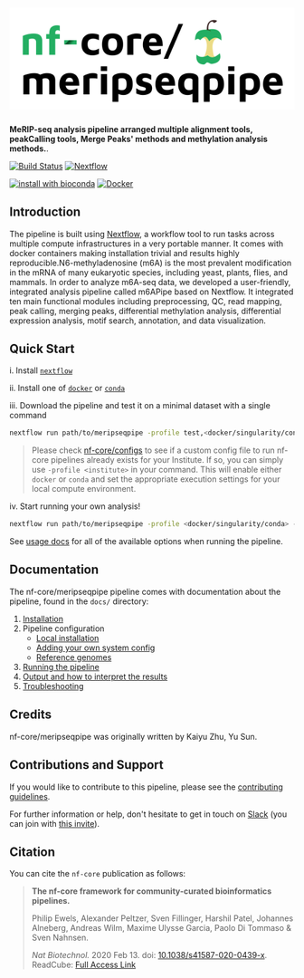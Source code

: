 # ![nf-core/meripseqpipe](docs/images/nf-core-meripseqpipe_logo.png)

**MeRIP-seq analysis pipeline arranged multiple alignment tools, peakCalling tools, Merge Peaks\' methods and methylation analysis methods.**.

[![Build Status](https://travis-ci.com/nf-core/meripseqpipe.svg?branch=master)](https://travis-ci.com/nf-core/meripseqpipe)
[![Nextflow](https://img.shields.io/badge/nextflow-%E2%89%A519.04.0-brightgreen.svg)](https://www.nextflow.io/)

[![install with bioconda](https://img.shields.io/badge/install%20with-bioconda-brightgreen.svg)](http://bioconda.github.io/)
[![Docker](https://img.shields.io/docker/automated/kingzhuky/meripseqpipe.svg)](https://hub.docker.com/r/kingzhuky/meripseqpipe)

## Introduction

The pipeline is built using [Nextflow](https://www.nextflow.io), a workflow tool to run tasks across multiple compute infrastructures in a very portable manner. It comes with docker containers making installation trivial and results highly reproducible.N6-methyladenosine (m6A) is the most prevalent modification in the mRNA of many eukaryotic species, including yeast, plants, flies, and mammals. In order to analyze m6A-seq data, we developed a user-friendly, integrated analysis pipeline called m6APipe based on Nextflow. It integrated ten main functional modules including preprocessing, QC, read mapping, peak calling, merging peaks, differential methylation analysis, differential expression analysis, motif search, annotation, and data visualization.

## Quick Start

i. Install [`nextflow`](https://nf-co.re/usage/installation)

ii. Install one of [`docker`](https://docs.docker.com/engine/installation/) or [`conda`](https://conda.io/miniconda.html)

iii. Download the pipeline and test it on a minimal dataset with a single command

```bash
nextflow run path/to/meripseqpipe -profile test,<docker/singularity/conda>
```

> Please check [nf-core/configs](https://github.com/nf-core/configs#documentation) to see if a custom config file to run nf-core pipelines already exists for your Institute. If so, you can simply use `-profile <institute>` in your command. This will enable either `docker` or `conda` and set the appropriate execution settings for your local compute environment.

iv. Start running your own analysis!

<!-- TODO nf-core: Update the default command above used to run the pipeline -->
```bash
nextflow run path/to/meripseqpipe -profile <docker/singularity/conda> --designfile 'designfile.csv' --comparefile 'comparefile.txt'  --fasta path/to/genome_fasta.fa --gtf path/to/genome_annotation.gtf
```

See [usage docs](docs/usage.md) for all of the available options when running the pipeline.

## Documentation

The nf-core/meripseqpipe pipeline comes with documentation about the pipeline, found in the `docs/` directory:

1. [Installation](https://nf-co.re/usage/installation)
2. Pipeline configuration
    * [Local installation](https://nf-co.re/usage/local_installation)
    * [Adding your own system config](https://nf-co.re/usage/adding_own_config)
    * [Reference genomes](https://nf-co.re/usage/reference_genomes)
3. [Running the pipeline](docs/usage.md)
4. [Output and how to interpret the results](docs/output.md)
5. [Troubleshooting](https://nf-co.re/usage/troubleshooting)

<!-- TODO nf-core: Add a brief overview of what the pipeline does and how it works -->

## Credits

nf-core/meripseqpipe was originally written by Kaiyu Zhu, Yu Sun.

## Contributions and Support

If you would like to contribute to this pipeline, please see the [contributing guidelines](.github/CONTRIBUTING.md).

For further information or help, don't hesitate to get in touch on [Slack](https://nfcore.slack.com/channels/meripseqpipe) (you can join with [this invite](https://nf-co.re/join/slack)).

## Citation

<!-- TODO nf-core: Add citation for pipeline after first release. Uncomment lines below and update Zenodo doi. -->
<!-- If you use  nf-core/meripseqpipe for your analysis, please cite it using the following doi: [10.5281/zenodo.XXXXXX](https://doi.org/10.5281/zenodo.XXXXXX) -->

You can cite the `nf-core` publication as follows:

> **The nf-core framework for community-curated bioinformatics pipelines.**
>
> Philip Ewels, Alexander Peltzer, Sven Fillinger, Harshil Patel, Johannes Alneberg, Andreas Wilm, Maxime Ulysse Garcia, Paolo Di Tommaso & Sven Nahnsen.
>
> _Nat Biotechnol._ 2020 Feb 13. doi: [10.1038/s41587-020-0439-x](https://dx.doi.org/10.1038/s41587-020-0439-x).  
> ReadCube: [Full Access Link](https://rdcu.be/b1GjZ)
